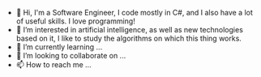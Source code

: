 - 👋 Hi, I'm a Software Engineer, I code mostly in C#, and I also have a lot of useful skills. I love programming!
- 👀 I’m interested in artificial intelligence, as well as new technologies based on it, I like to study the algorithms on which this thing works.
- 🌱 I’m currently learning ...
- 💞️ I’m looking to collaborate on ...
- 📫 How to reach me ...

<!---
WittyF0X/WittyF0X is a ✨ special ✨ repository because its `README.md` (this file) appears on your GitHub profile.
You can click the Preview link to take a look at your changes.
--->
